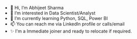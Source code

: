 - 👋 Hi, I’m Abhijeet Sharma
- 👀 I’m interested in Data Scientist/Analyst
- 🌱 I’m currently learning Python, SQL, Power BI
- 📫 You can reach me via LinkedIn profile or calls/email
- ✨ I'm a Immediate joiner and ready to relocate if required.   

<!---
abs0742/abs0742 is a  special ✨ repository because its `README.md` (this file) appears on your GitHub profile.
You can click the Preview link to take a look at your changes.
--->
